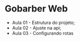 # Gobarber Web

- Aula 01 - Estrutura do projeto;
- Aula 02 - Ajuste na api;
- Aula 03 - Configurando rotas
